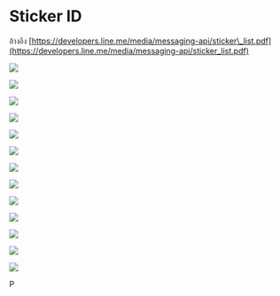 # Sticker ID

อ้างอิง [https://developers.line.me/media/messaging-api/sticker\_list.pdf](https://developers.line.me/media/messaging-api/sticker_list.pdf)

![](/assets/2017-10-09_1219.png)

![](/assets/2017-10-09_1220.png)

![](/assets/2017-10-09_1221.png)

![](/assets/2017-10-09_1222.png)

![](/assets/2017-10-09_1223.png)

![](/assets/2017-10-09_1224.png)

![](/assets/2017-10-09_1225.png)

![](/assets/2017-10-09_1226.png)

![](/assets/2017-10-09_1227.png)

![](/assets/2017-10-09_1228.png)

![](/assets/2017-10-09_1229.png)

![](/assets/2017-10-09_1230.png)

![](/assets/2017-10-09_1231.png)

P

